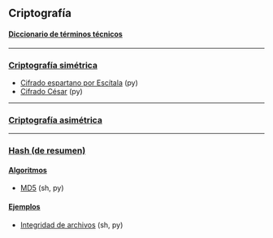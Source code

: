 ## Criptografía

#### [Diccionario de términos técnicos](https://github.com/mondeja/fullstack/tree/master/backend/src/006-cripto/tecnicismos.md)

__________________________________________

### [Criptografía simétrica](https://github.com/mondeja/fullstack/tree/master/backend/src/006-cripto/simetrica)
- [Cifrado espartano por Escítala](https://github.com/mondeja/fullstack/tree/master/backend/src/006-cripto/simetrica/escitala) (py)
- [Cifrado César](https://github.com/mondeja/fullstack/tree/master/backend/src/006-cripto/simetrica/cesar) (py)

__________________________________________

### [Criptografía asimétrica](https://github.com/mondeja/fullstack/tree/master/backend/src/006-cripto/asimetrica)

__________________________________________

### [Hash (de resumen)](https://github.com/mondeja/fullstack/tree/master/backend/src/006-cripto/hash)
#### [Algoritmos](https://github.com/mondeja/fullstack/tree/master/backend/src/006-cripto/hash/algos)
- [MD5](https://github.com/mondeja/fullstack/tree/master/backend/src/006-cripto/hash/algos/md5) (sh, py)

#### [Ejemplos](https://github.com/mondeja/fullstack/tree/master/backend/src/006-cripto/hash/ejemplos)
- [Integridad de archivos](https://github.com/mondeja/fullstack/tree/master/backend/src/006-cripto/hash/ejemplos/integridad_de_archivos) (sh, py)
